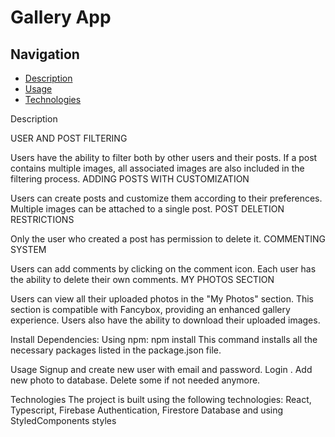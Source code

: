 # Gallery App

## Navigation

- [Description](#description)
- [Usage](#usage)
- [Technologies](#technologies)

Description

USER AND POST FILTERING

Users have the ability to filter both by other users and their posts.
If a post contains multiple images, all associated images are also included in the filtering process.
ADDING POSTS WITH CUSTOMIZATION

Users can create posts and customize them according to their preferences.
Multiple images can be attached to a single post.
POST DELETION RESTRICTIONS

Only the user who created a post has permission to delete it.
COMMENTING SYSTEM

Users can add comments by clicking on the comment icon.
Each user has the ability to delete their own comments.
MY PHOTOS SECTION

Users can view all their uploaded photos in the "My Photos" section.
This section is compatible with Fancybox, providing an enhanced gallery experience.
Users also have the ability to download their uploaded images.

Install Dependencies:
Using npm:
npm install
This command installs all the necessary packages listed in the package.json file.

Usage
Signup and create new user with email and password.
Login .
Add new photo to database. Delete some if not needed anymore.

Technologies
The project is built using the following technologies:
React, Typescript, Firebase Authentication, Firestore Database
and using StyledComponents styles

